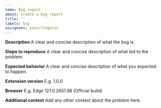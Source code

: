```yaml
---
name: Bug report
about: Create a bug report
title: ''
labels: bug
assignees: yavorfingarov
---
```


**Description**
A clear and concise description of what the bug is.

**Steps to reproduce**
A clear and concise description of what led to the problem.

**Expected behavior**
A clear and concise description of what you expected to happen.

**Extension version**
E.g. 1.0.0

**Browser**
E.g. Edge 127.0.2651.98 (Official build)

**Additional context**
Add any other context about the problem here.
